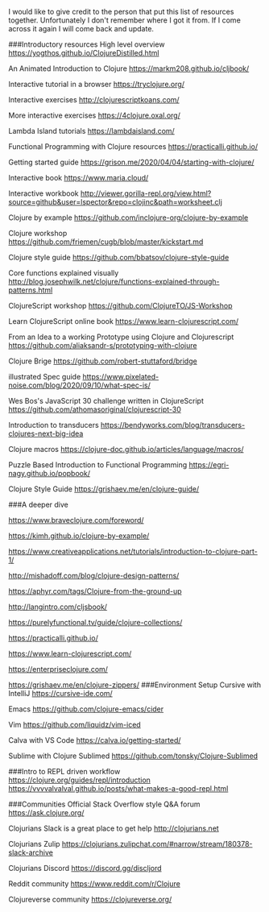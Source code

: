 I would like to give credit to the person that put this list of resources together. 
Unfortunately I don't remember where I got it from. 
If I come across it again I will come back and update.

###Introductory resources
High level overview https://yogthos.github.io/ClojureDistilled.html

An Animated Introduction to Clojure https://markm208.github.io/cljbook/

Interactive tutorial in a browser https://tryclojure.org/

Interactive exercises http://clojurescriptkoans.com/

More interactive exercises https://4clojure.oxal.org/

Lambda Island tutorials https://lambdaisland.com/

Functional Programming with Clojure resources https://practicalli.github.io/

Getting started guide https://grison.me/2020/04/04/starting-with-clojure/

Interactive book https://www.maria.cloud/

Interactive workbook http://viewer.gorilla-repl.org/view.html?source=github&user=lspector&repo=clojinc&path=worksheet.clj

Clojure by example https://github.com/inclojure-org/clojure-by-example

Clojure workshop https://github.com/friemen/cugb/blob/master/kickstart.md

Clojure style guide https://github.com/bbatsov/clojure-style-guide

Core functions explained visually http://blog.josephwilk.net/clojure/functions-explained-through-patterns.html

ClojureScript workshop https://github.com/ClojureTO/JS-Workshop

Learn ClojureScript online book https://www.learn-clojurescript.com/

From an Idea to a working Prototype using Clojure and Clojurescript https://github.com/aliaksandr-s/prototyping-with-clojure

Clojure Brige https://github.com/robert-stuttaford/bridge

illustrated Spec guide https://www.pixelated-noise.com/blog/2020/09/10/what-spec-is/

Wes Bos's JavaScript 30 challenge written in ClojureScript https://github.com/athomasoriginal/clojurescript-30

Introduction to transducers https://bendyworks.com/blog/transducers-clojures-next-big-idea

Clojure macros https://clojure-doc.github.io/articles/language/macros/

Puzzle Based Introduction to Functional Programming https://egri-nagy.github.io/popbook/

Clojure Style Guide https://grishaev.me/en/clojure-guide/

###A deeper dive

https://www.braveclojure.com/foreword/

https://kimh.github.io/clojure-by-example/

https://www.creativeapplications.net/tutorials/introduction-to-clojure-part-1/

http://mishadoff.com/blog/clojure-design-patterns/

https://aphyr.com/tags/Clojure-from-the-ground-up

http://langintro.com/cljsbook/

https://purelyfunctional.tv/guide/clojure-collections/

https://practicalli.github.io/

https://www.learn-clojurescript.com/

https://enterpriseclojure.com/

https://grishaev.me/en/clojure-zippers/
###Environment Setup
Cursive with IntelliJ https://cursive-ide.com/

Emacs https://github.com/clojure-emacs/cider

Vim https://github.com/liquidz/vim-iced

Calva with VS Code https://calva.io/getting-started/

Sublime with Clojure Sublimed https://github.com/tonsky/Clojure-Sublimed

###Intro to REPL driven workflow
https://clojure.org/guides/repl/introduction
https://vvvvalvalval.github.io/posts/what-makes-a-good-repl.html

###Communities
Official Stack Overflow style Q&A forum https://ask.clojure.org/

Clojurians Slack is a great place to get help http://clojurians.net

Clojurians Zulip https://clojurians.zulipchat.com/#narrow/stream/180378-slack-archive

Clojurians Discord https://discord.gg/discljord

Reddit community https://www.reddit.com/r/Clojure

Clojureverse community https://clojureverse.org/
